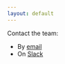 ```yaml
---
layout: default
---
```


Contact the team:
* By [email](mailto:email@kohls.com)
* On [Slack](https://kohls.slack.com)
